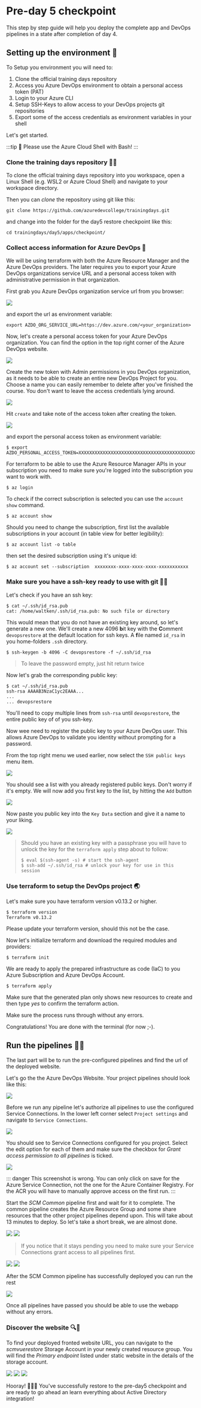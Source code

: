 # Pre-day 5 checkpoint

This step by step guide will help you deploy the complete app and DevOps pipelines in a state after completion of day 4.

## Setting up the environment 🔧

To Setup you environment you will need to:

1. Clone the official training days repository
2. Access you Azure DevOps environment to obtain a personal access token (PAT)
3. Login to your Azure CLI
4. Setup SSH-Keys to allow access to your DevOps projects git repositories
5. Export some of the access credentials as environment variables in your shell

Let's get started.

:::tip 📝 Please use the Azure Cloud Shell with Bash! :::


### Clone the training days repository 🐑🐑

To clone the official training days repository into you workspace, open a
Linux Shell (e.g. WSL2 or Azure Cloud Shell) and navigate to your workspace
directory.

Then you can _clone_ the repository using git like this:

```shell
git clone https://github.com/azuredevcollege/trainingdays.git
```

and change into the folder for the day5 restore checkpoint like this:

```shell
cd trainingdays/day5/apps/checkpoint/
```

### Collect access information for Azure DevOps 📃

We will be using terraform with both the Azure Resource Manager and the Azure
DevOps providers. The later requires you to export your Azure DevOps
organizations service URL and a personal access token with administrative
permission in that organization.

First grab you Azure DevOps organization service url from you browser:

![](./img/devcollegeurl.png)

and export the url as environment variable:

```shell
export AZDO_ORG_SERVICE_URL=https://dev.azure.com/<your_organization>
```

Now, let's create a personal access token for your Azure DevOps organization.
You can find the option in the top right corner of the Azure DevOps website.

![](./img/PATMenu.png)

Create the new token with Admin permissions in you DevOps organization, as it
needs to be able to create an entire new DevOps Project for you. Choose a name
you can easily remember to delete after you've finished the course. You
don't want to leave the access credentials lying around.

![](./img/TerraformPAT.png)

Hit `create` and take note of the access token after creating the token.

![](./img/SavePAT.png)

and export the personal access token as environment variable:

```shell
$ export AZDO_PERSONAL_ACCESS_TOKEN=XXXXXXXXXXXXXXXXXXXXXXXXXXXXXXXXXXXXXXXXXXXXXXXXXXXX
```

For terraform to be able to use the Azure Resource Manager APIs in your subscription you need to make sure you're logged into the subscription you want to work with.

```shell
$ az login
```

To check if the correct subscription is selected you can use the `account show` command.

```
$ az account show
```

Should you need to change the subscription, first list the available subscriptions in your account (in table view for better legibility):

```shell
$ az account list -o table
```

then set the desired subscription using it's unique id:

```shell
$ az account set --subscription  xxxxxxxx-xxxx-xxxx-xxxx-xxxxxxxxxxx
```

### Make sure you have a ssh-key ready to use with git 🔑🔐

Let's check if you have an ssh key:

```shell
$ cat ~/.ssh/id_rsa.pub
cat: /home/waltken/.ssh/id_rsa.pub: No such file or directory
```

This would mean that you do not have an existing key around, so let's generate a new one.
We'll create a new 4096 **b**it key with the **C**omment `devopsrestore` at the default location for ssh keys. A **f**ile named `id_rsa` in you home-folders `.ssh` directory.

```shell
$ ssh-keygen -b 4096 -C devopsrestore -f ~/.ssh/id_rsa
```

> To leave the password empty, just hit return twice

Now let's grab the corresponding public key:

```
$ cat ~/.ssh/id_rsa.pub
ssh-rsa AAAAB3NzaC1yc2EAAA...
...
... devopsrestore
```

You'll need to copy multiple lines from `ssh-rsa` until `devopsrestore`, the entire public key of of you ssh-key.

Now wee need to register the public key to your Azure DevOps user. This allows Azure DevOps to validate you identity without prompting for a password.

From the top right menu we used earlier, now select the `SSH public keys` menu item.

![](./img/sshpubkeymenu.png)

You should see a list with you already registered public keys. Don't worry if it's empty. We will now add you first key to the list, by hitting the `Add` button

![](./img/sshpubkeyadd.png)

Now paste you public key into the `Key Data` section and give it a name to your liking.

![](./img/sshpubkeypaste.png)

> Should you have an existing key with a passphrase you will have to unlock the key for
> the `terraform apply` step about to follow:
>
> ```shell
> $ eval $(ssh-agent -s) # start the ssh-agent
> $ ssh-add ~/.ssh/id_rsa # unlock your key for use in this session
> ```

### Use terraform to setup the DevOps project 🌏

Let's make sure you have terraform version v0.13.2 or higher.

```shell
$ terraform version
Terraform v0.13.2
```

Please update your terraform version, should this not be the case.

Now let's initialize terraform and download the required modules and providers:

```shell
$ terraform init
```

We are ready to apply the prepared infrastructure as code (IaC) to you Azure Subscription and Azure DevOps Account.

```shell
$ terraform apply
```

Make sure that the generated plan only shows new resources to create and then
type _yes_ to confirm the terraform action.

Make sure the process runs through without any errors.

Congratulations! You are done with the terminal (for now ;-).

## Run the pipelines 🏃‍♀️‍

The last part will be to run the pre-configured pipelines and find the url of
the deployed website.

Let's go the the Azure DevOps Website. Your project pipelines should look like this:

![](./img/blankrestore.png)

Before we run any pipeline let's authorize all pipelines to use the
configured Service Connections. In the lower left corner select `Project settings` and navigate to `Service Connections`.

![](./img/project_settings.png)

You should see to Service Connections configured for you project. Select the
edit option for each of them and make sure the checkbox for _Grant access
permission to all pipelines_ is ticked.

![](./img/grant_permissions.png)

::: danger
This screenshot is wrong. You can only click on save for the Azure Service Connection, not the one for the Azure Container Registry.
For the ACR you will have to manually approve access on the first run.
:::

Start the _SCM Common_ pipeline first and wait for it to complete. The common
pipeline creates the Azure Resource Group and some share resources that the
other project pipelines depend upon. This will take about 13 minutes to deploy. So let's take a short break, we are almost done.

![](./img/runcommon.png)
![](./img/readytorun.png)

> If you notice that it stays pending you need to make sure your Service
> Connections grant access to all pipelines first.

![](./img/pendingpermission.png)
![](./img/permit.png)

After the SCM Common pipeline has successfully deployed you can run the rest

![](./img/runpending.png)

Once all pipelines have passed you should be able to use the webapp without
any errors.

### Discover the website 🔍📃

To find your deployed fronted website URL, you can navigate to the
_scmvuerestore_ Storage Account in your newly created resource group. You
will find the _Primary endpoint_ listed under static website in the details of
the storage account.

![](./img/resourcegroups.png)
![](./img/vuerestore.png)
![](./img/static-website.png)

Hooray! 🥳🎈🎉 You've successfully restore to the pre-day5 checkpoint and are ready to go ahead an learn everything about Active Directory integration!

